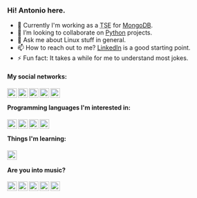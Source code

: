 ### Hi! Antonio here.

- 🔭 Currently I'm working as a <abbr title="Technical Services Engineer">TSE</abbr> for [MongoDB][mo].
- 👯 I’m looking to collaborate on [Python][py] projects.
- 💬 Ask me about Linux stuff in general.
- 📫 How to reach out to me? [LinkedIn][in] is a good starting point.
- ⚡ Fun fact: It takes a while for me to understand most jokes.

#### My social networks:

[<img align="left" alt="accdias | LinkedIn"       width="22px" src="https://cdn.jsdelivr.net/npm/simple-icons@latest/icons/linkedin.svg" />][in]
[<img align="left" alt="@accdias | GitHub"        width="22px" src="https://cdn.jsdelivr.net/npm/simple-icons@latest/icons/github.svg" />][gh]
[<img align="left" alt="@accdias | GitLab"        width="22px" src="https://cdn.jsdelivr.net/npm/simple-icons@latest/icons/gitlab.svg" />][gl]
[<img align="left" alt="@accdias | StackOverflow" width="22px" src="https://cdn.jsdelivr.net/npm/simple-icons@latest/icons/stackoverflow.svg" />][so]
[<img align="left" alt="u/accdias | Reddit"       width="22px" src="https://cdn.jsdelivr.net/npm/simple-icons@latest/icons/reddit.svg" />][re]

<br />

#### Programming languages I'm interested in:

[<img align="left" alt="Python"     width="22px" src="https://cdn.jsdelivr.net/npm/simple-icons@latest/icons/python.svg" />][py]
[<img align="left" alt="Go"         width="22px" src="https://cdn.jsdelivr.net/npm/simple-icons@latest/icons/go.svg" />][go]
[<img align="left" alt="Rust"       width="22px" src="https://cdn.jsdelivr.net/npm/simple-icons@latest/icons/rust.svg" />][ru]
[<img align="left" alt="Javascript" width="22px" src="https://cdn.jsdelivr.net/npm/simple-icons@latest/icons/javascript.svg" />][js]

<br />

#### Things I'm learning:

[<img align="left" alt="MongoDB" width="22px" src="https://cdn.jsdelivr.net/npm/simple-icons@latest/icons/mongodb.svg" />][mo]

<br />

#### Are you into music?

[<img align="left" alt="YT Music"   width="22px" src="https://cdn.jsdelivr.net/npm/simple-icons@latest/icons/youtubemusic.svg" />][ym]
[<img align="left" alt="Deezer"     width="22px" src="https://cdn.jsdelivr.net/npm/simple-icons@latest/icons/deezer.svg" />][de]
[<img align="left" alt="Spotify"    width="22px" src="https://cdn.jsdelivr.net/npm/simple-icons@latest/icons/spotify.svg" />][sf]
[<img align="left" alt="Last.FM"    width="22px" src="https://cdn.jsdelivr.net/npm/simple-icons@latest/icons/lastdotfm.svg" />][lf]
[<img align="left" alt="Soundcloud" width="22px" src="https://cdn.jsdelivr.net/npm/simple-icons@latest/icons/soundcloud.svg" />][sc]

<br />

<!-- References -->

<!-- Programming languages -->
[py]: https://python.org
[go]: https://golang.org
[ru]: https://rust-lang.org
[js]: https://javascript.com

<!-- Databases -->
[mo]: https://mongodb.com

<!-- Profiles -->
[in]: https://linkedin.com/in/accdias
[so]: https://stackoverflow.com/users/6789321/accdias
[gh]: https://github.com/accdias
[gl]: https://gitlab.com/accdias
[ad]: https://advocato.org/accdias
[tw]: https://twitter.com/diasacc
[ig]: https://instagram.com/theaccdias
[re]: https://reddit.com/user/accdias

<!-- Music -->
[de]: https://deezer.com/us/profile/823291707
[sf]: https://open.spotify.com/user/accdias
[ym]: https://music.youtube.com/channel/UCBdFZi12iXCpaTymUw6NeNw
[sc]: https://soundcloud.com/accdias
[lf]: https://last.fm/user/diasacc
